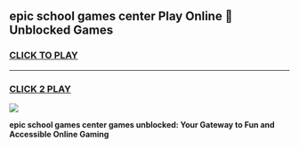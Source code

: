 
## epic school games center Play Online 👋 Unblocked Games
<h3>
<a href="https://news.freeplayer.one?title=epic_school_games_center&ref=17GH">CLICK TO PLAY</a></h3>
<hr>

<h3>
<a href="https://news.freeplayer.one?title=epic_school_games_center&ref=17GH">CLICK 2 PLAY</a>
  
</h3>

<a href="https://news.freeplayer.one?title=epic_school_games_center&ref=17GH/"><img src="https://clearcache.store/games.png"></a>


**epic school games center games unblocked: Your Gateway to Fun and Accessible Online Gaming**
